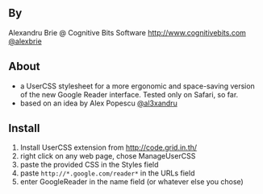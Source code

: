 By
---
Alexandru Brie @ Cognitive Bits Software http://www.cognitivebits.com
[@alexbrie](http://twitter.com/alexbrie)

About
---
- a UserCSS stylesheet for a more ergonomic and space-saving version of the new Google Reader interface. Tested only on Safari, so far.
- based on an idea by Alex Popescu [@al3xandru](http://twitter.com/@al3xandru)

Install
---
1. Install UserCSS extension from http://code.grid.in.th/ 
2. right click on any web page, chose ManageUserCSS
3. paste the provided CSS in the Styles field
4. paste `http://*.google.com/reader*` in the URLs field
5. enter GoogleReader in the name field (or whatever else you chose)
